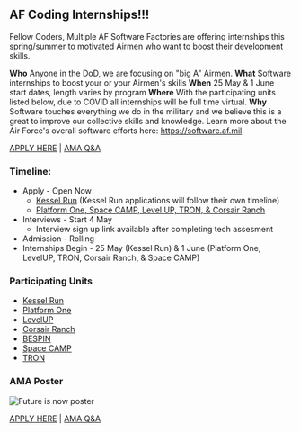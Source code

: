 ## AF Coding Internships!!!
Fellow Coders,
Multiple AF Software Factories are offering internships this spring/summer to motivated Airmen who want to boost their development skills. 

**Who** Anyone in the DoD, we are focusing on "big A" Airmen. 
**What** Software internships to boost your or your Airmen's skills
**When** 25 May & 1 June start dates, length varies by program
**Where** With the participating units listed below, due to COVID all internships will be full time virtual.
**Why** Software touches everything we do in the military and we believe this is a great to improve our collective skills and knowledge. Learn more about the Air Force's overall software efforts here: <https://software.af.mil>.

[APPLY HERE](https://docs.google.com/forms/d/e/1FAIpQLSeZ6kcvm21TIrMdmDH-41XwIcEuz2otaJSthURZHnFhMnvKyQ/viewform) | [AMA Q&A](https://docs.google.com/document/d/1NwCyP9VU-_hMBIxS-ybHW4dczB6aXrF7UVgjoUVEikA/)


### Timeline:
* Apply - Open Now
    * [Kessel Run](https://kesselrun.bamboohr.com/jobs/view.php?id=83) (Kessel Run applications will follow their own timeline)
    * [Platform One, Space CAMP, Level UP, TRON, & Corsair Ranch](https://docs.google.com/forms/d/e/1FAIpQLSeZ6kcvm21TIrMdmDH-41XwIcEuz2otaJSthURZHnFhMnvKyQ/viewform)
* Interviews - Start 4 May
    * Interview sign up link available after completing tech assesment
* Admission - Rolling 
* Internships Begin - 25 May (Kessel Run) & 1 June (Platform One, LevelUP, TRON, Corsair Ranch, & Space CAMP)


### Participating Units
* [Kessel Run](https://kesselrun.af.mil)
* [Platform One](https://software.af.mil/team/platformone/)
* [LevelUP](https://software.af.mil/softwarefactory/platform-one-by-levelup/)
* [Corsair Ranch](https://corsairranch.io)
* [BESPIN](https://software.af.mil/softwarefactory/bespin/)
* [Space CAMP](https://software.af.mil/softwarefactory/spacecamp/)
* [TRON](https://tronaf.dev)
    
    

### AMA Poster
![Future is now poster](https://github.com/airmencoders/airmencoders.github.io/blob/master/images/Internships.jpeg?raw=true)

[APPLY HERE](https://docs.google.com/forms/d/e/1FAIpQLSeZ6kcvm21TIrMdmDH-41XwIcEuz2otaJSthURZHnFhMnvKyQ/viewform) | [AMA Q&A](https://docs.google.com/document/d/1NwCyP9VU-_hMBIxS-ybHW4dczB6aXrF7UVgjoUVEikA/)

